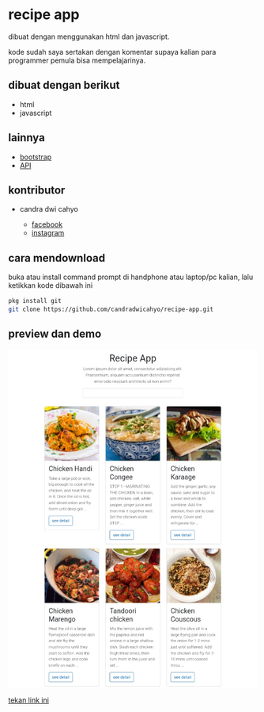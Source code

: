 # recipe app

dibuat dengan menggunakan html dan javascript.

kode sudah saya sertakan dengan komentar supaya kalian para programmer pemula bisa mempelajarinya.

## dibuat dengan berikut

* html
* javascript

## lainnya

* [bootstrap](https://getbootstrap.com)
* [API](https://www.themealdb.com/)

## kontributor

* candra dwi cahyo

  * [facebook](https://facebook.com/candradwicahyo18)
  * [instagram](https://instagram.com/candradwicahyo18)

## cara mendownload

buka atau install command prompt di handphone atau laptop/pc kalian, lalu ketikkan kode dibawah ini

```bash 
pkg install git 
git clone https://github.com/candradwicahyo/recipe-app.git
```

## preview dan demo 

![preview](https://github.com/candradwicahyo/recipe-app/blob/master/image.jpg)

[tekan link ini](https://candradwicahyo.github.io/recipe-app)